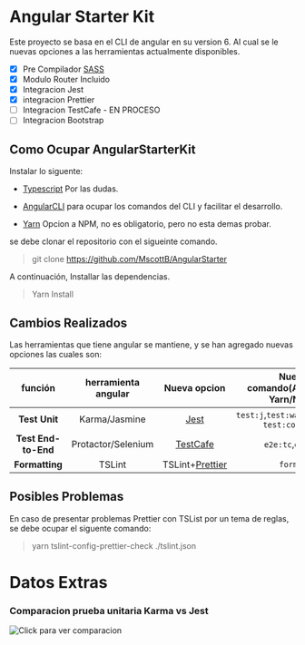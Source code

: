 # Angular Starter Kit

Este proyecto se basa en el CLI de angular en su version 6. Al cual se le nuevas opciones a las herramientas actualmente disponibles.


- [x] Pre Compilador [SASS](https://sass-lang.com/)
- [x] Modulo Router Incluido
- [x] Integracion Jest
- [x] integracion Prettier  
- [ ] Integracion TestCafe - EN PROCESO  
- [ ] Integracion Bootstrap

## Como Ocupar AngularStarterKit

Instalar lo siguente:

- [Typescript](http://www.typescriptlang.org/) Por las dudas.

- [AngularCLI](https://cli.angular.io/) para ocupar los comandos del CLI y facilitar el desarrollo.

- [Yarn](https://yarnpkg.com/) Opcion a NPM, no es obligatorio, pero no esta demas probar.

 se debe clonar el repositorio con el sigueinte comando.

> git clone https://github.com/MscottB/AngularStarter

A continuación, Installar las dependencias.

> Yarn Install

## Cambios Realizados

Las herramientas que tiene angular se mantiene, y se han agregado nuevas opciones las cuales son:

| función | herramienta angular | Nueva opcion | Nuevo comando(Anteponer Yarn/NPM)   |
| :---: | :---: | :---: | :---: |
| **Test Unit** | Karma/Jasmine | [Jest](https://facebook.github.io/jest/) | `test:j`,`test:watch`,`test:ci`, `test:coverage` |
| **Test End-to-End** | Protactor/Selenium  | [TestCafe](https://devexpress.github.io/testcafe/) | `e2e:tc`,`e2e:ci` |
| **Formatting** | TSLint | TSLint+[Prettier](https://prettier.io/) | `format`   |

## Posibles Problemas

En caso de presentar problemas Prettier con TSList por un tema de reglas, se debe ocupar el siguente comando:

> yarn tslint-config-prettier-check ./tslint.json

# Datos Extras

### Comparacion prueba unitaria Karma vs Jest

![Click para ver comparacion](https://cdn-images-1.medium.com/max/800/0*s9xWHdUAHYgIeS7X.png)
